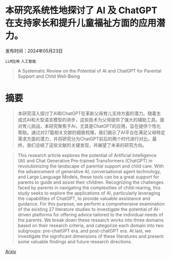 # 本研究系统性地探讨了 AI 及 ChatGPT 在支持家长和提升儿童福祉方面的应用潜力。

发布时间：2024年05月23日

`LLM应用` `人工智能`

> A Systematic Review on the Potential of AI and ChatGPT for Parental Support and Child Well-Being

# 摘要

> 本研究深入探讨了AI和ChatGPT在革新父母育儿支持方面的潜力。随着生成式AI和大型语言模型的进步，这些技术为父母提供了强大的辅助工具。面对育儿挑战，本研究聚焦于AI，尤其是ChatGPT的应用，旨在提供个性化帮助。通过对27篇相关文献的细致梳理，我们揭示了AI平台在满足父母特定需求方面的潜力，并将研究分为ChatGPT前后的两个时代进行对比。最终，我们总结了这些文献的关键发现，并展望了未来的研究方向。

> This research article explores the potential of Artificial Intelligence (AI) and Chat Generative Pre-trained Transformers (ChatGPT) in revolutionizing the landscape of parental support and child care. With the advancement of generative AI, conversational agent technology, and Large Language Models, these tools can be a great support for parents to guide and assist their children. Recognizing the challenges faced by parents in navigating the complexities of child-rearing, this study seeks to explore the applications of AI, particularly leveraging the capabilities of ChatGPT, to provide valuable assistance and guidance. For this purpose, we perform a comprehensive examination of the existing 27 literature studies to investigate the potential of AI-driven platforms for offering advice tailored to the individual needs of the parents. We break down these research works into three domains based on their research criteria, and categorize each domain into two subgroups: pre-chatGPT era, and post-chatGPT era. At last, we investigate the significant dimensions of these literatures and present some valuable findings and future research directions.

[Arxiv](https://arxiv.org/abs/2407.09492)